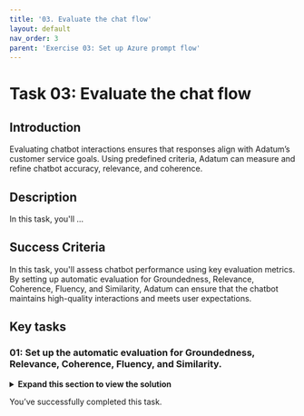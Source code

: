 ```yaml
---
title: '03. Evaluate the chat flow'
layout: default
nav_order: 3
parent: 'Exercise 03: Set up Azure prompt flow'
---
```


# Task 03: Evaluate the chat flow

## Introduction

Evaluating chatbot interactions ensures that responses align with Adatum’s customer service goals. Using predefined criteria, Adatum can measure and refine chatbot accuracy, relevance, and coherence.

## Description

In this task, you'll …

## Success Criteria

In this task, you'll assess chatbot performance using key evaluation metrics. By setting up automatic evaluation for Groundedness, Relevance, Coherence, Fluency, and Similarity, Adatum can ensure that the chatbot maintains high-quality interactions and meets user expectations.

## Key tasks

### 01: Set up the automatic evaluation for Groundedness, Relevance, Coherence, Fluency, and Similarity.

<details markdown="block">
<summary><strong>Expand this section to view the solution</strong></summary>

1. Minimize your browser and open a new file in **Notepad**.

1. Paste in the following content and save the file as **eval.jsonl**:

    ```
    {"query":"Which tent is the most waterproof?","ground_truth":"The Alpine Explorer Tent has the highest rainfly waterproof rating at 3000m","response":"The Alpine Explorer Tent is known for its high waterproof rating of 3000mm.","chat_history":[],"context":"When choosing a tent for harsh weather conditions, it's important to consider waterproof ratings, durability, and materials used in the design."}
    {"query":"Which camping table holds the most weight?","ground_truth":"The Adventure Dining Table has a higher weight capacity than all of the other camping tables mentioned","response":"The Adventure Dining Table holds more weight than others, with a capacity of 200 lbs.","chat_history":[],"context":"A camping table should be chosen based on weight capacity, size, and durability, especially if heavy gear or multiple people will be using it."}
    {"query":"How much do the TrailWalker Hiking Shoes cost?","ground_truth":"The Trailewalker Hiking Shoes are priced at $110","response":"The TrailWalker Hiking Shoes are currently priced at $110.","chat_history":[],"context":"When shopping for hiking shoes, consider the price along with factors like comfort, grip, and durability."}
    {"query":"What is the proper care for TrailWalker hiking shoes?","ground_truth":"After each use, remove any dirt or debris by brushing or wiping the shoes with a damp cloth.","response":"To care for your TrailWalker Hiking Shoes, brush off dirt and wipe them with a damp cloth after each use.","chat_history":[],"context":"Proper care and cleaning of hiking shoes help preserve their lifespan and performance during outdoor adventures."}
    {"query":"What brand is TrailMaster tent?","ground_truth":"OutdoorLiving","response":"The TrailMaster tent is manufactured by OutdoorLiving.","chat_history":[],"context":"When choosing a tent, it's important to know the brand and its reputation for durability and performance in different weather conditions."}
    {"query":"How do I carry the TrailMaster tent around?","ground_truth":"Carry bag included for convenient storage and transportation","response":"The TrailMaster tent comes with a carry bag for easy storage and transport.","chat_history":[],"context":"Having a convenient carry bag for a tent is crucial for transporting and storing it without taking up too much space."}
    {"query":"What is the floor area for Floor Area?","ground_truth":"80 square feet","response":"The floor area of the tent is 80 square feet.","chat_history":[],"context":"The floor area of a tent plays a critical role in how many people and gear it can comfortably accommodate."}
    {"query":"What is the material for TrailBlaze Hiking Pants?","ground_truth":"Made of high-quality nylon fabric","response":"TrailBlaze Hiking Pants are made from durable nylon fabric.","chat_history":[],"context":"The material used in hiking pants should be lightweight, durable, and breathable to ensure comfort on long treks."}
    {"query":"What color does TrailBlaze Hiking Pants come in?","ground_truth":"Khaki","response":"TrailBlaze Hiking Pants are available in khaki color.","chat_history":[],"context":"Hiking pants are often available in neutral colors such as khaki, which blend well with outdoor environments and provide versatility."}
    {"query":"Can the warranty for TrailBlaze pants be transferred?","ground_truth":"The warranty is non-transferable and applies only to the original purchaser of the TrailBlaze Hiking Pants. It is valid only when the product is purchased from an authorized retailer.","response":"No, the warranty for TrailBlaze pants cannot be transferred. It only applies to the original purchaser.","chat_history":[],"context":"Warranties for outdoor gear often have specific terms, including non-transferability, to ensure protection for the original buyer."}
    {"query":"How long are the TrailBlaze pants under warranty for?","ground_truth":"The TrailBlaze Hiking Pants are backed by a 1-year limited warranty from the date of purchase.","response":"The warranty for TrailBlaze Hiking Pants lasts for 1 year from the date of purchase.","chat_history":[],"context":"Outdoor gear typically comes with a limited warranty to ensure quality and address any manufacturing defects within a certain time frame."}
    {"query":"What is the material for PowerBurner Camping Stove?","ground_truth":"Stainless Steel","response":"The PowerBurner Camping Stove is made from stainless steel.","chat_history":[],"context":"Camping stoves are often made from durable materials like stainless steel to withstand outdoor conditions and extended use."}
    {"query":"Is France in Europe?","ground_truth":"Sorry, I can only handle queries related to outdoor/camping gear and equipment.","response":"I'm afraid I can only answer questions related to outdoor gear and equipment.","chat_history":[],"context":"This model is designed to assist with questions about camping gear, tents, hiking shoes, and similar outdoor products."}
    ```

1. Return to the **chatflow1** page, select **Evaluate**,then select **Automated evaluation**.

    ![jd9ditm5.jpg](../media/jd9ditm5.jpg)

1. On the **Basic information** tab, set the **Evaluation name** to **eval1** , then select **Next**.

1. On the **Configure test data** tab, select **+ Add your dataset**.

1. Select **Upload file**, then select the **eval.jsonl** file.

1. Once the data loads, ensure the **chat_history** value is set to **${data.chat_history}** and the **query** value is set to **${data.query}**, then select **Next**.

    ![dbe6ai26.jpg](../media/dbe6ai26.jpg)

1. On the **Select metrics** tab, select the checkboxes for **Groundedness**, **Relevance**, **Coherence**, **Fluency**, and **Similarity**.

1. Select your connection from the **Connection** dropdown menu. The **gpt-4o-mini** model should be automatically selected.

    ![t8boqae7.jpg](../media/t8boqae7.jpg)

1. Scroll to the bottom of the page and  ensure the data mapping is correct, then select **Next**:

    ![vkklefre.jpg](../media/vkklefre.jpg)

1. Select **Submit** and wait for the evaluation to finish.

    {: .important }
    > Once the evaluation is finished, you'll see scores for the metrics that were selected. These scores are based on the chat flow's response to the test data. You can move through the evaluation to see more detailed information on the metric scores and the reasoning behind those scores.
    
    ![9dyabizf.jpg](../media/9dyabizf.jpg)

</details>

You’ve successfully completed this task.
